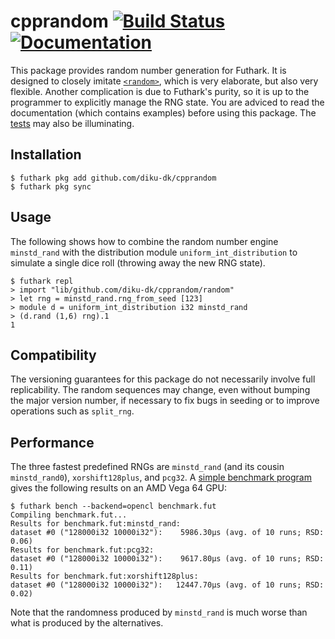 # cpprandom [![Build Status](https://travis-ci.org/diku-dk/cpprandom.svg?branch=master)](https://travis-ci.org/diku-dk/cpprandom) [![Documentation](https://futhark-lang.org/pkgs/github.com/diku-dk/cpprandom/status.svg)](https://futhark-lang.org/pkgs/github.com/diku-dk/cpprandom/latest/)

This package provides random number generation for Futhark.  It is
designed to closely imitate
[`<random>`](http://www.cplusplus.com/reference/random/), which is
very elaborate, but also very flexible.  Another complication is due
to Futhark's purity, so it is up to the programmer to explicitly
manage the RNG state.  You are adviced to read the documentation
(which contains examples) before using this package.  The
[tests](lib/github.com/diku-dk/cpprandom/random_tests.fut) may also be
illuminating.

## Installation

```
$ futhark pkg add github.com/diku-dk/cpprandom
$ futhark pkg sync
```

## Usage

The following shows how to combine the random number engine
`minstd_rand` with the distribution module `uniform_int_distribution`
to simulate a single dice roll (throwing away the new RNG state).

```
$ futhark repl
> import "lib/github.com/diku-dk/cpprandom/random"
> let rng = minstd_rand.rng_from_seed [123]
> module d = uniform_int_distribution i32 minstd_rand
> (d.rand (1,6) rng).1
1
```

## Compatibility

The versioning guarantees for this package do not necessarily involve
full replicability.  The random sequences may change, even without
bumping the major version number, if necessary to fix bugs in seeding
or to improve operations such as `split_rng`.

## Performance

The three fastest predefined RNGs are `minstd_rand` (and its cousin
`minstd_rand0`), `xorshift128plus`, and `pcg32`.  A [simple benchmark
program](benchmark.fut) gives the following results on an AMD Vega 64
GPU:

```
$ futhark bench --backend=opencl benchmark.fut
Compiling benchmark.fut...
Results for benchmark.fut:minstd_rand:
dataset #0 ("128000i32 10000i32"):    5986.30μs (avg. of 10 runs; RSD: 0.06)
Results for benchmark.fut:pcg32:
dataset #0 ("128000i32 10000i32"):    9617.80μs (avg. of 10 runs; RSD: 0.11)
Results for benchmark.fut:xorshift128plus:
dataset #0 ("128000i32 10000i32"):   12447.70μs (avg. of 10 runs; RSD: 0.02)
```

Note that the randomness produced by `minstd_rand` is much worse than
what is produced by the alternatives.
